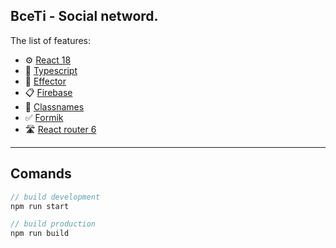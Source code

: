 BceTi - Social netword.
---

The list of features:
- ⚙️ [React 18](https://reactjs.org/)
- 🧹 [Typescript](https://www.typescriptlang.org/)
- 🎁 [Effector](https://effector.dev/)
- 📋 [Firebase](https://firebase.google.com/)
- 📖 [Classnames](https://jedwatson.github.io/classnames/)
- ✅ [Formik](https://formik.org/)
- 🛣 [React router 6](https://reactrouter.com/en/v6.3.0/getting-started/overview)

---
## Comands
```js
// build development
npm run start 

// build production
npm run build
```
